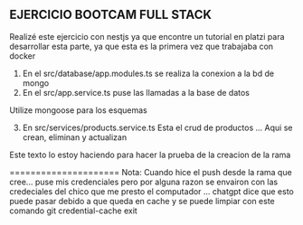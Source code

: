 ## EJERCICIO BOOTCAM FULL STACK

Realizé este ejercicio con nestjs ya que encontre un tutorial en platzi para desarrollar esta parte, ya que esta es la primera vez que trabajaba con docker

1. En el src/database/app.modules.ts se realiza la conexion a la bd de mongo
2. En el src/app.service.ts puse las llamadas a la base de datos

Utilize mongoose para los esquemas

3. En src/services/products.service.ts Esta el crud de productos ... Aqui se crean, eliminan y actualizan

Este texto lo estoy haciendo para hacer la prueba de la creacion de la rama

=====================
Nota:
Cuando hice el push desde la rama que cree... puse mis credenciales pero por alguna razon se envairon con las credeciales del chico que me presto el computador ... chatgpt dice que esto puede pasar debido a que queda en cache y se puede limpiar con este comando git credential-cache exit
